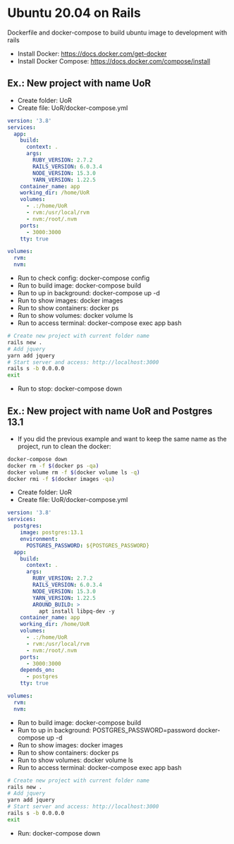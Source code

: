 # Ubuntu 20.04 on Rails
Dockerfile and docker-compose to build ubuntu image to development with rails

- Install Docker: https://docs.docker.com/get-docker
- Install Docker Compose: https://docs.docker.com/compose/install

## Ex.: New project with name UoR
- Create folder: UoR 
- Create file: UoR/docker-compose.yml 
```yml
version: '3.8'
services:
  app:
    build:
      context: .
      args:
        RUBY_VERSION: 2.7.2
        RAILS_VERSION: 6.0.3.4
        NODE_VERSION: 15.3.0
        YARN_VERSION: 1.22.5
    container_name: app
    working_dir: /home/UoR
    volumes:
      - .:/home/UoR
      - rvm:/usr/local/rvm
      - nvm:/root/.nvm
    ports:
      - 3000:3000
    tty: true

volumes:
  rvm:
  nvm:
```
- Run to check config: docker-compose config
- Run to build image: docker-compose build
- Run to up in background: docker-compose up -d
- Run to show images: docker images
- Run to show containers: docker ps
- Run to show volumes: docker volume ls
- Run to access terminal: docker-compose exec app bash
```bash
# Create new project with current folder name
rails new .
# Add jquery
yarn add jquery
# Start server and access: http://localhost:3000
rails s -b 0.0.0.0            
exit
```
- Run to stop: docker-compose down

## Ex.: New project with name UoR and Postgres 13.1
- If you did the previous example and want to keep the same name as the project, run to clean the docker:
```bash
docker-compose down
docker rm -f $(docker ps -qa)
docker volume rm -f $(docker volume ls -q)
docker rmi -f $(docker images -qa)
```
- Create folder: UoR 
- Create file: UoR/docker-compose.yml 
```yml
version: '3.8'
services:
  postgres:
    image: postgres:13.1
    environment:
      POSTGRES_PASSWORD: ${POSTGRES_PASSWORD}
  app:
    build:
      context: .
      args:
        RUBY_VERSION: 2.7.2
        RAILS_VERSION: 6.0.3.4
        NODE_VERSION: 15.3.0
        YARN_VERSION: 1.22.5
        AROUND_BUILD: >
          apt install libpq-dev -y
    container_name: app
    working_dir: /home/UoR
    volumes:
      - .:/home/UoR
      - rvm:/usr/local/rvm
      - nvm:/root/.nvm
    ports:
      - 3000:3000
    depends_on:
      - postgres
    tty: true

volumes:
  rvm:
  nvm:
```
- Run to build image: docker-compose build
- Run to up in background: POSTGRES_PASSWORD=password docker-compose up -d
- Run to show images: docker images
- Run to show containers: docker ps
- Run to show volumes: docker volume ls
- Run to access terminal: docker-compose exec app bash
```bash
# Create new project with current folder name
rails new .
# Add jquery
yarn add jquery
# Start server and access: http://localhost:3000
rails s -b 0.0.0.0            
exit
```
- Run: docker-compose down

